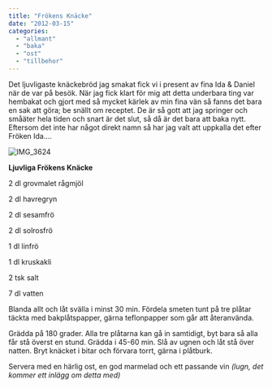 ```yaml
---
title: "Frökens Knäcke"
date: "2012-03-15"
categories: 
  - "allmant"
  - "baka"
  - "ost"
  - "tillbehor"
---
```


Det ljuvligaste knäckebröd jag smakat fick vi i present av fina Ida & Daniel när de var på besök. När jag fick klart för mig att detta underbara ting var hembakat och gjort med så mycket kärlek av min fina vän så fanns det bara en sak att göra; be snällt om receptet. De är så gott att jag springer och småäter hela tiden och snart är det slut, så då är det bara att baka nytt. Eftersom det inte har något direkt namn så har jag valt att uppkalla det efter Fröken Ida....

![](/static/img/IMG_3624-1024x682.jpg "IMG_3624")

**Ljuvliga Frökens Knäcke**

2 dl grovmalet rågmjöl

2 dl havregryn

2 dl sesamfrö

2 dl solrosfrö

1 dl linfrö

1 dl kruskakli

2 tsk salt

7 dl vatten

Blanda allt och låt svälla i minst 30 min. Fördela smeten tunt på tre plåtar täckta med bakplåtspapper, gärna teflonpapper som går att återanvända.

Grädda på 180 grader. Alla tre plåtarna kan gå in samtidigt, byt bara så alla får stå överst en stund. Grädda i 45-60 min. Slå av ugnen och låt stå över natten. Bryt knäcket i bitar och förvara torrt, gärna i plåtburk.

Servera med en härlig ost, en god marmelad och ett passande vin _(lugn, det kommer ett inlägg om detta med)_

